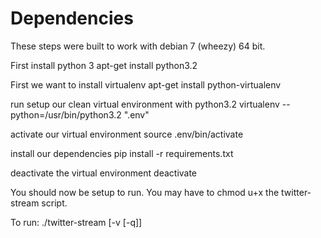 # Dependencies

These steps were built to work with debian 7 (wheezy) 64 bit.

First install python 3
    apt-get install python3.2

First we want to install virtualenv 
    apt-get install python-virtualenv

run setup our clean virtual environment with python3.2
    virtualenv --python=/usr/bin/python3.2 ".env"

activate our virtual environment
    source .env/bin/activate

install our dependencies
    pip install -r requirements.txt

deactivate the virtual environment
    deactivate

You should now be setup to run. You may have to chmod u+x the twitter-stream script.

To run:
    ./twitter-stream [-v [-q]]